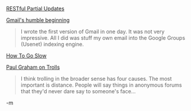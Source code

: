 <a href="http://bitworking.org/news/296/How-To-Do-RESTful-Partial-Updates">RESTful Partial Updates</a><br/>

<a href="http://googlesystem.blogspot.com/2008/02/gmails-humble-beginning.html">Gmail's humble beginning</a><br/>
<blockquote>I wrote the first version of Gmail in one day. It was not very impressive. All I did was stuff my own email into the Google Groups (Usenet) indexing engine.</blockquote>

<a href="http://www.artima.com/cppsource/how_to_go_slowP.html">How To Go Slow</a><br/>

<a href="http://paulgraham.com/trolls.html">Paul Graham on Trolls</a><br/>
<blockquote>I think trolling in the broader sense has four causes. The most important is distance. People will say things in anonymous forums that they'd never dare say to someone's face...</blockquote>

-m